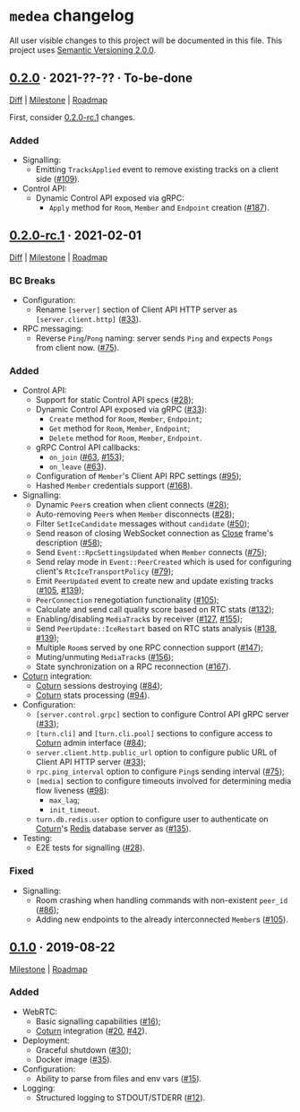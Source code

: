 `medea` changelog
=================

All user visible changes to this project will be documented in this file. This project uses [Semantic Versioning 2.0.0].




## [0.2.0] · 2021-??-?? · To-be-done
[0.2.0]: /../../tree/medea-0.2.0

[Diff](/../../compare/medea-0.2.0-rc.1...medea-0.2.0) | [Milestone](/../../milestone/2) | [Roadmap](/../../issues/27)

First, consider [0.2.0-rc.1] changes.

### Added

- Signalling:
    - Emitting `TracksApplied` event to remove existing tracks on a client side ([#109]).
- Control API:
    - Dynamic Control API exposed via gRPC:
        - `Apply` method for `Room`, `Member` and `Endpoint` creation ([#187]).

[#109]: /../../pull/109
[#187]: /../../pull/187




## [0.2.0-rc.1] · 2021-02-01
[0.2.0-rc.1]: /../../tree/medea-0.2.0-rc.1

[Diff](/../../compare/medea-0.1.0...medea-0.2.0-rc.1) | [Milestone](/../../milestone/2) | [Roadmap](/../../issues/27)

### BC Breaks

- Configuration:
    - Rename `[server]` section of Client API HTTP server as `[server.client.http]` ([#33]).
- RPC messaging:
    - Reverse `Ping`/`Pong` naming: server sends `Ping` and expects `Pongs` from client now. ([#75]).

### Added

- Control API:
    - Support for static Сontrol API specs ([#28]);
    - Dynamic Control API exposed via gRPC ([#33]):
        - `Create` method for `Room`, `Member`, `Endpoint`;
        - `Get` method for `Room`, `Member`, `Endpoint`;
        - `Delete` method for `Room`, `Member`, `Endpoint`.
    - gRPC Control API callbacks:
        - `on_join` ([#63], [#153]);
        - `on_leave` ([#63]).
    - Configuration of `Member`'s Client API RPC settings ([#95]);
    - Hashed `Member` credentials support ([#168]).
- Signalling:
    - Dynamic `Peer`s creation when client connects ([#28]);
    - Auto-removing `Peer`s when `Member` disconnects ([#28]);
    - Filter `SetIceCandidate` messages without `candidate` ([#50]);
    - Send reason of closing WebSocket connection as [Close](https://tools.ietf.org/html/rfc4566#section-5.14) frame's description ([#58]);
    - Send `Event::RpcSettingsUpdated` when `Member` connects ([#75]);
    - Send relay mode in `Event::PeerCreated` which is used for configuring client's `RtcIceTransportPolicy` ([#79]);
    - Emit `PeerUpdated` event to create new and update existing tracks ([#105], [#139]);
    - `PeerConnection` renegotiation functionality ([#105]);
    - Calculate and send call quality score based on RTC stats ([#132]);
    - Enabling/disabling `MediaTrack`s by receiver ([#127], [#155]);
    - Send `PeerUpdate::IceRestart` based on RTC stats analysis ([#138], [#139]);
    - Multiple `Room`s served by one RPC connection support ([#147]);
    - Muting/unmuting `MediaTrack`s ([#156]);
    - State synchronization on a RPC reconnection ([#167]).
- [Coturn] integration:
    - [Coturn] sessions destroying ([#84]);
    - [Coturn] stats processing ([#94]).
- Configuration:
    - `[server.control.grpc]` section to configure Control API gRPC server ([#33]);
    - `[turn.cli]` and `[turn.cli.pool]` sections to configure access to [Coturn] admin interface ([#84]);
    - `server.client.http.public_url` option to configure public URL of Client API HTTP server ([#33]);
    - `rpc.ping_interval` option to configure `Ping`s sending interval ([#75]);
    - `[media]` section to configure timeouts involved for determining media flow liveness ([#98]):
        - `max_lag`;
        - `init_timeout`.
    - `turn.db.redis.user` option to configure user to authenticate on [Coturn]'s [Redis] database server as ([#135]).
- Testing:
    - E2E tests for signalling ([#28]).

### Fixed

- Signalling:
    - Room crashing when handling commands with non-existent `peer_id` ([#86]);
    - Adding new endpoints to the already interconnected `Member`s ([#105]).

[#28]: /../../pull/28
[#33]: /../../pull/33
[#50]: /../../pull/50
[#58]: /../../pull/58
[#63]: /../../pull/63
[#75]: /../../pull/75
[#79]: /../../pull/79
[#81]: /../../pull/81
[#84]: /../../pull/84
[#86]: /../../pull/86
[#94]: /../../pull/94
[#95]: /../../pull/95
[#98]: /../../pull/98
[#105]: /../../pull/105
[#127]: /../../pull/127
[#132]: /../../pull/132
[#135]: /../../pull/135
[#138]: /../../pull/138
[#139]: /../../pull/139
[#147]: /../../pull/147
[#153]: /../../pull/153
[#155]: /../../pull/155
[#156]: /../../pull/156
[#167]: /../../pull/167
[#168]: /../../pull/168




## [0.1.0] · 2019-08-22
[0.1.0]: /../../tree/medea-0.1.0

[Milestone](/../../milestone/1) | [Roadmap](/../../issues/8)

### Added

- WebRTC:
    - Basic signalling capabilities ([#16](/../../pull/16));
    - [Coturn] integration ([#20](/../../pull/20), [#42](/../../pull/42)).
- Deployment:
    - Graceful shutdown ([#30](/../../pull/30));
    - Docker image ([#35](/../../pull/35)).
- Configuration:
    - Ability to parse from files and env vars ([#15](/../../pull/15)).
- Logging:
    - Structured logging to STDOUT/STDERR ([#12](/../../pull/12)).





[Coturn]: https://github.com/coturn/coturn
[Redis]: https://redis.io
[Semantic Versioning 2.0.0]: https://semver.org
